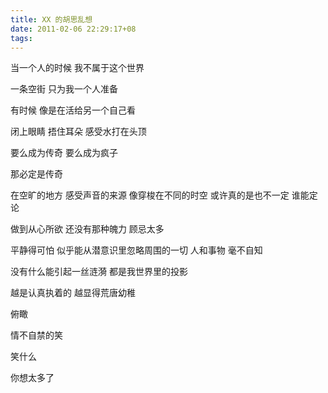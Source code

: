 ```yaml
---
title: XX 的胡思乱想
date: 2011-02-06 22:29:17+08
tags:
---
```

当一个人的时候 我不属于这个世界

一条空街 只为我一个人准备

<!-- more -->

有时候 像是在活给另一个自己看

闭上眼睛 捂住耳朵 感受水打在头顶

要么成为传奇 要么成为疯子

那必定是传奇

在空旷的地方 感受声音的来源 像穿梭在不同的时空 或许真的是也不一定 谁能定论

做到从心所欲 还没有那种魄力 顾忌太多

平静得可怕 似乎能从潜意识里忽略周围的一切 人和事物 毫不自知

没有什么能引起一丝涟漪 都是我世界里的投影

越是认真执着的 越显得荒唐幼稚

俯瞰

情不自禁的笑

笑什么

你想太多了